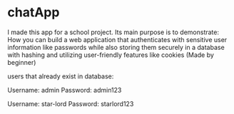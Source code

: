 # chatApp 
I made this app for a school project. Its main purpose is to demonstrate:
How you can build a web application that authenticates with sensitive user information like passwords while also storing them securely in a database with hashing and utilizing user-friendly features like cookies
(Made by beginner)

users that already exist in database:

Username: admin
Password: admin123

Username: star-lord
Password: starlord123
